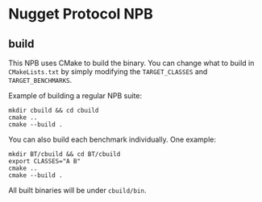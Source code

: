 # Nugget Protocol NPB

## build
This NPB uses CMake to build the binary.
You can change what to build in `CMakeLists.txt` by simply modifying the `TARGET_CLASSES` and `TARGET_BENCHMARKS`.

Example of building a regular NPB suite:
```
mkdir cbuild && cd cbuild
cmake ..
cmake --build .
```

You can also build each benchmark individually.
One example:
```
mkdir BT/cbuild && cd BT/cbuild
export CLASSES="A B"
cmake ..
cmake --build .
```

All built binaries will be under `cbuild/bin`.

